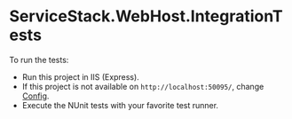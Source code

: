 ﻿# ServiceStack.WebHost.IntegrationTests

To run the tests:

- Run this project in IIS (Express).
- If this project is not available on `http://localhost:50095/`, 
change [Config](https://github.com/ServiceStack/ServiceStack/blob/0c25f11857739a191d61ff7a9ea369a901a005f3/tests/ServiceStack.WebHost.IntegrationTests/Tests/Config.cs).
- Execute the NUnit tests with your favorite test runner.
